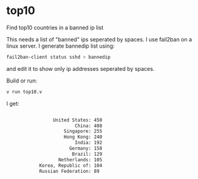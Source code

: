 # top10
Find top10 countries in a banned ip list

This needs a list of "banned" ips seperated by spaces. I use fail2ban on a linux server. I generate bannedip list using:

``` sh
fail2ban-client status sshd > bannedip
```

and edit it to show only ip addresses seperated by spaces.

Build or run:

``` sh
v run top10.v
```

I get:

``` sh

                 United States: 450
                         China: 408
                     Singapore: 255
                     Hong Kong: 240
                         India: 192
                       Germany: 158
                        Brazil: 129
                   Netherlands: 105
            Korea, Republic of: 104
            Russian Federation: 89
```



